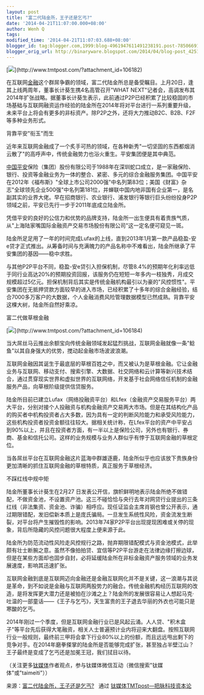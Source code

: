 ```yaml
---
layout: post
title: "富二代陆金所，王子还是乞丐?"
date: '2014-04-21T11:07:00.000+08:00'
author: Wenh Q
tags:
modified_time: '2014-04-21T11:07:03.688+08:00'
blogger_id: tag:blogger.com,1999:blog-4961947611491238191.post-78506691381004854
blogger_orig_url: http://binaryware.blogspot.com/2014/04/blog-post_4251.html
---
```


[![](https://images-blogger-opensocial.googleusercontent.com/gadgets/proxy?url=http%3A%2F%2Fwww.tmtpost.com%2Fwp-content%2Fuploads%2F2014%2F04%2F139800313734-400x222.jpg&container=blogger&gadget=a&rewriteMime=image%2F*)](http://www.tmtpost.com/?attachment_id=106182)

在互联网[金融](http://www.tmtpost.com/tag/%E9%87%91%E8%9E%8D)这个群屌争霸的领域，富二代陆金所总是备受瞩目。上月20日，逢其上线两周年，董事长计葵生携4名高管召开"WHAT
NEXT"记者会，高调发布其2014年扩张战略。据董事长计葵生表示，此前通过P2P已经积累了比较稳固的市场基础与互联网融资运作经验的陆金所在2014年将对平台进行一系列重要升级，未来平台上将会有更多的非标资产。除P2P之外，还将大力推动B2C、B2B、F2F等多种业务形式。



背靠平安"衔玉"而生

近年来互联网金融成了一个炙手可热的领域，在各种新秀"一切坚固的东西都烟消云散了"的高呼声中，传统金融势力也浴火重生。平安集团便是其中典范。

[中国平安](http://www.tmtpost.com/tag/%E4%B8%AD%E5%9B%BD%E5%B9%B3%E5%AE%89)保险（集团）股份有限公司于1988年在深圳蛇口成立，是一家融保险、银行、投资等金融业务为一体的整合、紧密、多元的综合金融服务集团。中国平安在2012年《福布斯》"全球上市公司2000强"中名列第83位；美国《财富》杂志"全球领先企业500强"中名列第181位，并蝉联中国内地非国有企业第一，是名副其实的业界大佬。早在招商银行、农业银行、浦发银行等银行巨头纷纷投身P2P领域之前，平安已先行一步于2011年底成立陆金所。

凭借平安的良好的公信力和优势的品牌支持，陆金所一出生便具有着贵族气质，从"上海陆家嘴国际金融资产交易市场股份有限公司"这一定名便可窥见一斑。

陆金所足足用了一年的时间完成Lufax的上线，直到2013年1月第一款产品稳盈-安e贷才正式推出。从筹备时间与充满魄力的产品名称中不难看出，陆金所继承了平安集团的基因——稳中求胜。

与其他P2P平台不同，稳盈-安e贷引入担保机制，尽管8.4%的预期年化利率远低于同行业高达20%的预期投资回报，该服务仍在短短一年多内一枝独秀，月成交规模超过5亿元。担保机制背后其实是传统金融机构最引以为豪的"风控惯性"。平安集团在无抵押贷款方面较早的进入市场，已经积累了十多年的综合金融经验，结合7000多万客户的大数据，个人金融消费风险管理数据模型已然成熟。背靠平安这棵大树，陆金所自然好乘凉。



富二代做草根金融

[![](https://images-blogger-opensocial.googleusercontent.com/gadgets/proxy?url=http%3A%2F%2Fwww.tmtpost.com%2Fwp-content%2Fuploads%2F2014%2F04%2F139800317634-400x213.jpg&container=blogger&gadget=a&rewriteMime=image%2F*)](http://www.tmtpost.com/?attachment_id=106184)

当大屌丝马云推出余额宝向传统金融领域发起猛烈挑战，互联网金融就像一条"鲶鱼"以其自身强大的优势，搅动起金融市场波波浪潮。

互联网金融因其诞生于最底层的草根百姓之中，而又被认为是草根金融。它让金融业务与互联网、移动支付、搜索引擎、大数据、社交网络和云计算等新兴技术结合，通过贯穿现实世界和虚拟世界的互联网络，开发基于社会网络信任机制的金融服务产品，向草根阶级提供信贷服务。

陆金所目前已建立Lufax（网络投融资平台）和Lfex（金融资产交易服务平台）两大平台，分别对接个人投融资与机构金融资产交易两大市场。但是在其结构化产品的购买者中机构投资者占大多数，因为具有一定的判断风险能力和承受风险能力，这些机构投资者投资金额往往较大。据相关统计称，在Lfex平台的资产中平安占到90%以上，并且在投资者方面，有一半以上是保险公司，另外也有银行、券商、基金和信托公司。这样的业务规模与业务人群似乎有悖于互联网金融的草根定位。

当各屌丝平台在互联网金融这片蓝海中群雄逐鹿，陆金所似乎也应该放下贵族身份更加清晰的抓住互联网金融的草根特质，真正服务于草根经济。



不踩红线中规中矩

陆金所董事长计葵生在2月27
日发表公开信，旗帜鲜明地表示陆金所绝不做错配，不做资金池，不设置资产池。这三不碰恰恰与央行去年对网贷行业提出的三条红线（非法集资、资金池、诈骗）相呼应。现任证监会主席肖钢也曾公开表示，通过期限错配，发旧偿新本质上是庞氏骗局。一旦发生系统性风险，资金流发生断裂，对平台将产生摧毁性的影响。2013年74家P2P平台出现提现困难或关停的现象，背后所隐藏的风控问题很大程度上便来源于此。

陆金所为防范流动性风险走风控规行之路，抛弃期限错配模式与资金池模式，此举颇有壮士断腕之意。虽然不像拍拍贷、宜信等P2P平台游走在法律边缘打擦边球，但是在某些方面却也固步自封，必将延缓陆金所在非标金融资产服务领域的业务发展速度，影响其迅速扩张。

互联网金融到底是互联网迈向金融还是金融互联网化并不是关键，这一浪潮与其说是革命，到不如说是金融与互联网两股势力的融合。传统金融机构经历互联网的改造，是将发挥更大潜力还是被拍在沙滩之上？陆金所的发展很容易让人想起马克·吐温的一部童话——《王子与乞丐》，天生富贵的王子退去华丽的外衣也可能只是寒酸的乞丐。

2014年刚过一个季度，但是互联网金融行业已是风起云涌。人人贷、"积木盒子"等平台先后获得大笔融资，相关人士普遍预计业内将迎来大翻盘。按照互联网行业一般规则，最终前三甲将会拿下行业80%以上的份额，而且远远甩出剩下的竞争对手。在2014年磨拳搽掌的陆金所是否能够完成扩张，甚至独占半壁江山？王子最终是变成了乞丐还是加冕王冠，我们拭目以待。

（关注更多[钛媒体](http://www.tmtpost.com/)作者观点，参与钛媒体微信互动（微信搜索"钛媒体"或"taimeiti"））

来源：[富二代陆金所，王子还是乞丐?](http://www.tmtpost.com/106187.html) 
 通过 [钛媒体TMTpost—把脉科技资本论](http://www.tmtpost.com/)

